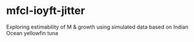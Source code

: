 # mfcl-ioyft-jitter
Exploring estimability of M &amp; growth using simulated data based on Indian Ocean yellowfin tuna
